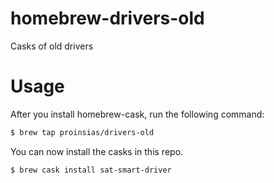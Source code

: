 # homebrew-drivers-old

Casks of old drivers

<!-- FIXME: Add GitHub Action badges -->

# Usage

After you install homebrew-cask, run the following command:

```sh
$ brew tap proinsias/drivers-old
```

You can now install the casks in this repo.

```sh
$ brew cask install sat-smart-driver
```
